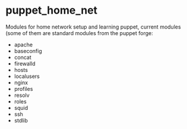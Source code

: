 # puppet_home_net
Modules for home network setup and learning puppet, current modules (some of them are standard modules from the puppet forge:

* apache
* baseconfig
* concat
* firewalld
* hosts
* localusers
* nginx
* profiles
* resolv
* roles
* squid
* ssh
* stdlib

